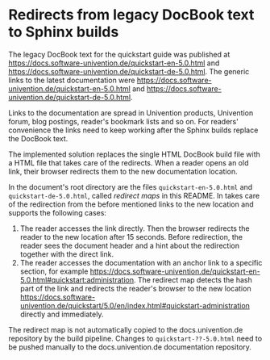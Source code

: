 # Redirects from legacy DocBook text to Sphinx builds

The legacy DocBook text for the quickstart guide was published at
<https://docs.software-univention.de/quickstart-en-5.0.html> and
<https://docs.software-univention.de/quickstart-de-5.0.html>. The
generic links to the latest documentation were
<https://docs.software-univention.de/quickstart-en-5.0.html> and
<https://docs.software-univention.de/quickstart-de-5.0.html>.

Links to the documentation are spread in Univention products, Univention
forum, blog postings, reader's bookmark lists and so on. For readers'
convenience the links need to keep working after the Sphinx builds
replace the DocBook text.

The implemented solution replaces the single HTML DocBook build file
with a HTML file that takes care of the redirects. When a reader opens
an old link, their browser redirects them to the new documentation
location.

In the document's root directory are the files `quickstart-en-5.0.html`
and `quickstart-de-5.0.html`, called *redirect maps* in this README. In
takes care of the redirection from the before mentioned links to the new
location and supports the following cases:

1. The reader accesses the link directly. Then the browser redirects
   the reader to the new location after 15 seconds. Before redirection,
   the reader sees the document header and a hint about the redirection
   together with the direct link.
2. The reader accesses the documentation with an anchor link to a
   specific section, for example
   <https://docs.software-univention.de/quickstart-en-5.0.html#quickstart:administration>.
   The redirect map detects the hash part of the link and redirects the
   reader's browser to the new location
   <https://docs.software-univention.de/quickstart/5.0/en/index.html#quickstart-administration>
   directly and immediately.

The redirect map is not automatically copied to the docs.univention.de
repository by the build pipeline. Changes to `quickstart-??-5.0.html`
need to be pushed manually to the docs.univention.de documentation
repository.
